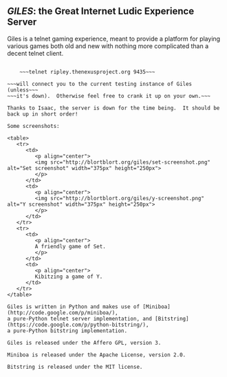 ## *GILES*: the Great Internet Ludic Experience Server ##

Giles is a telnet gaming experience, meant to provide a platform for
playing various games both old and new with nothing more complicated
than a decent telnet client.

~~~Chances are pretty good that:~~~

    ~~~telnet ripley.thenexusproject.org 9435~~~

~~~will connect you to the current testing instance of Giles (unless~~~
~~~it's down).  Otherwise feel free to crank it up on your own.~~~

Thanks to Isaac, the server is down for the time being.  It should be back up in short order!

Some screenshots:

<table>
   <tr>
      <td>
         <p align="center">
         <img src="http://blortblort.org/giles/set-screenshot.png" alt="Set screenshot" width="375px" height="250px">
         </p>
      </td>
      <td>
         <p align="center">
         <img src="http://blortblort.org/giles/y-screenshot.png" alt="Y screenshot" width="375px" height="250px">
         </p>
      </td>
   </tr>
   <tr>
      <td>
         <p align="center">
         A friendly game of Set.
         </p>
      </td>
      <td>
         <p align="center">
         Kibitzing a game of Y.
      </td>
   </tr>
</table>

Giles is written in Python and makes use of [Miniboa](http://code.google.com/p/miniboa/),
a pure-Python telnet server implementation, and [Bitstring](https://code.google.com/p/python-bitstring/),
a pure-Python bitstring implementation.

Giles is released under the Affero GPL, version 3.

Miniboa is released under the Apache License, version 2.0.

Bitstring is released under the MIT license.
